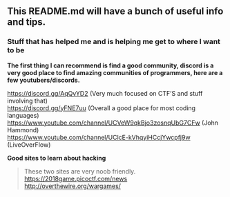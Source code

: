 ## This README.md will have a bunch of useful info and tips.

### Stuff that has helped me and is helping me get to where I want to be

**The first thing I can recommend is find a good community, discord is a very good place to find amazing communities of programmers, here are a few youtubers/discords.**

https://discord.gg/AqQvYD2 (Very much focused on CTF’S and stuff involving that)  
https://discord.gg/yFNE7uu (Overall a good place for most coding languages)  
https://www.youtube.com/channel/UCVeW9qkBjo3zosnqUbG7CFw (John Hammond)  
https://www.youtube.com/channel/UClcE-kVhqyiHCcjYwcpfj9w (LiveOverFlow)  

**Good sites to learn about hacking**

> These two sites are very noob friendly.  
https://2018game.picoctf.com/news  
http://overthewire.org/wargames/

